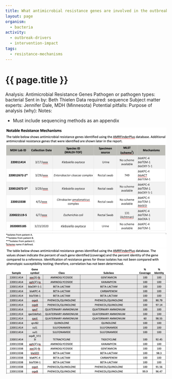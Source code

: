 ```yaml
---
title: What antimicrobial resistance genes are involved in the outbreak?
layout: page
organism:
  - bacteria
activity:
  - outbreak-drivers
  - intervention-impact
tags:
  - resistance-mechanisms
---
```


# **{{ page.title }}**

Analysis: Antimicrobial Resistance Genes
Pathogen or pathogen types: bacterial
Sent in by: Beth Thielen
Data required: sequence
Subject matter experts: Jennifer Dale, MDH (Minnesota)
Potential pitfalls: 
Purpose of analysis (why): 
Notes:
-	Must include sequencing methods as an appendix

![](../docs/media/Picture23.png)
![](../docs/media/Picture24.png)
![](../docs/media/Picture25.png)